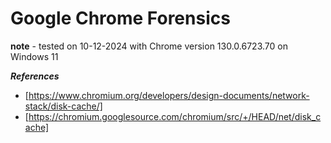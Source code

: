 # Google Chrome Forensics

**note** - tested on 10-12-2024 with Chrome version 130.0.6723.70 on Windows 11

***References***
- [https://www.chromium.org/developers/design-documents/network-stack/disk-cache/]
- [https://chromium.googlesource.com/chromium/src/+/HEAD/net/disk_cache]